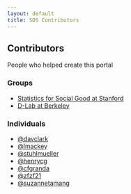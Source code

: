 ```yaml
---
layout: default
title: SDS Contributors
---
```

Contributors
------------

<p class="lead">People who helped create this portal</p>

### Groups

- [Statistics for Social Good at Stanford](http://stats-for-good.stanford.edu/)
- [D-Lab at Berkeley](http://dlab.berkeley.edu/)

### Individuals

- [@davclark](https://github.com/davclark)
- [@lmackey](https://github.com/lmackey)
- [@stuhlmueller](https://github.com/stuhlmueller)
- [@henrycg](http://www.henrycg.com/)
- [@cfgranda](https://github.com/cfgranda)
- [@zfzf21](https://github.com/zfzf21)
- [@suzannetamang](https://github.com/suzannetamang)
